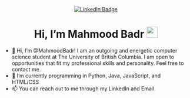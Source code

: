 <div id="badges" align="center">
  <a href="https://www.linkedin.com/in/mahmood-badr/">
    <img src="https://img.shields.io/badge/LinkedIn-blue?style=for-the-badge&logo=linkedin&logoColor=white" alt="LinkedIn Badge"/>
  </a>
</div>

<h1 align="center">
  Hi, I’m Mahmood Badr
  <img src="https://media.giphy.com/media/hvRJCLFzcasrR4ia7z/giphy.gif" width="30px"/>
</h1>

- 👋 Hi, I’m @MahmoodBadr! I am an outgoing and energetic computer science student at The University of British Columbia. I am open to opportunities that fit my professional skills and personality. Feel free to contact me.
- 🌱  I’m currently programming in Python, Java, JavaScript, and HTML/CSS
- 📫 You can reach out to me through my LinkedIn and Email.
